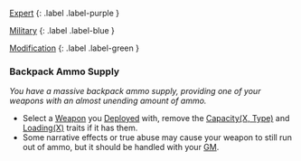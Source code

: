 
[Expert](Game/Progress#Expert)
{: .label .label-purple }

[Military](Game/Military)
{: .label .label-blue }

[Modification](Game/Progress#Modification)
{: .label .label-green }
### Backpack Ammo Supply
*You have a massive backpack ammo supply, providing one of your weapons with an almost unending amount of ammo.*
* Select a [Weapon](Core/Weapons) you [Deployed](Deployment) with, remove the [Capacity(X, Type)](Core/Weapon-Traits#Capacity(X,%20Type)) and [Loading(X)](Core/Weapon-Traits#Loading(X)) traits if it has them. 
* Some narrative effects or true abuse may cause your weapon to still run out of ammo, but it should be handled with your [GM](Core/How-To-Play#GM).

